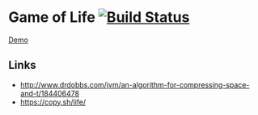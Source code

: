 # Game of Life [![Build Status](https://travis-ci.com/Trufi/Life.svg?branch=master)](https://travis-ci.com/Trufi/Life)

[Demo](https://trufi.github.io/Life/)

## Links
- http://www.drdobbs.com/jvm/an-algorithm-for-compressing-space-and-t/184406478
- https://copy.sh/life/
